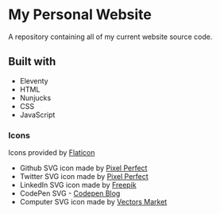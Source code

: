 # My Personal Website 
A repository containing all of my current website source code. 

## Built with
* Eleventy
* HTML
* Nunjucks
* CSS
* JavaScript

### Icons 
Icons provided by [Flaticon](https://www.flaticon.com/)
* Github SVG icon made by [Pixel Perfect](https://www.flaticon.com/authors/pixel-perfect)
* Twitter SVG icon made by [Pixel Perfect](https://www.flaticon.com/authors/pixel-perfect)
* LinkedIn SVG icon made by [Freepik](https://www.flaticon.com/authors/freepik)
* CodePen SVG - [Codepen Blog](https://blog.codepen.io/wp-content/uploads/2014/03/codepen-logo.svg)
* Computer SVG icon made by [Vectors Market](https://www.flaticon.com/authors/vectors-market)